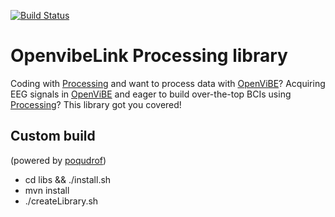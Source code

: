 [![Build Status](https://travis-ci.org/jfrey-xx/OpenvibeLink.svg?branch=master)](https://travis-ci.org/jfrey-xx/OpenvibeLink)

# OpenvibeLink Processing library

Coding with [Processing](https://processing.org/) and want to process data with [OpenViBE](http://openvibe.inria.fr/)? Acquiring EEG signals in [OpenViBE](http://openvibe.inria.fr/) and eager to build over-the-top BCIs using [Processing](https://processing.org/)? This library got you covered!

## Custom build

(powered by [poqudrof](https://github.com/poqudrof))

- cd libs && ./install.sh
- mvn install
- ./createLibrary.sh

